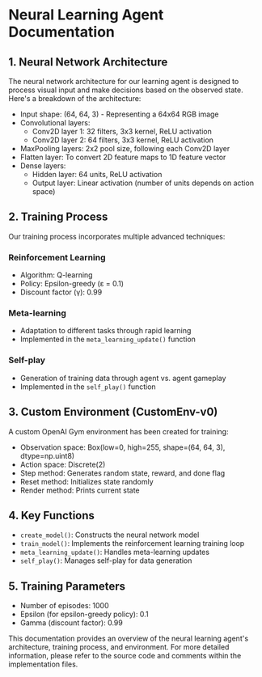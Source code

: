 # Neural Learning Agent Documentation

## 1. Neural Network Architecture

The neural network architecture for our learning agent is designed to process visual input and make decisions based on the observed state. Here's a breakdown of the architecture:

- Input shape: (64, 64, 3) - Representing a 64x64 RGB image
- Convolutional layers:
  - Conv2D layer 1: 32 filters, 3x3 kernel, ReLU activation
  - Conv2D layer 2: 64 filters, 3x3 kernel, ReLU activation
- MaxPooling layers: 2x2 pool size, following each Conv2D layer
- Flatten layer: To convert 2D feature maps to 1D feature vector
- Dense layers:
  - Hidden layer: 64 units, ReLU activation
  - Output layer: Linear activation (number of units depends on action space)

## 2. Training Process

Our training process incorporates multiple advanced techniques:

### Reinforcement Learning
- Algorithm: Q-learning
- Policy: Epsilon-greedy (ε = 0.1)
- Discount factor (γ): 0.99

### Meta-learning
- Adaptation to different tasks through rapid learning
- Implemented in the `meta_learning_update()` function

### Self-play
- Generation of training data through agent vs. agent gameplay
- Implemented in the `self_play()` function

## 3. Custom Environment (CustomEnv-v0)

A custom OpenAI Gym environment has been created for training:

- Observation space: Box(low=0, high=255, shape=(64, 64, 3), dtype=np.uint8)
- Action space: Discrete(2)
- Step method: Generates random state, reward, and done flag
- Reset method: Initializes state randomly
- Render method: Prints current state

## 4. Key Functions

- `create_model()`: Constructs the neural network model
- `train_model()`: Implements the reinforcement learning training loop
- `meta_learning_update()`: Handles meta-learning updates
- `self_play()`: Manages self-play for data generation

## 5. Training Parameters

- Number of episodes: 1000
- Epsilon (for epsilon-greedy policy): 0.1
- Gamma (discount factor): 0.99

This documentation provides an overview of the neural learning agent's architecture, training process, and environment. For more detailed information, please refer to the source code and comments within the implementation files.